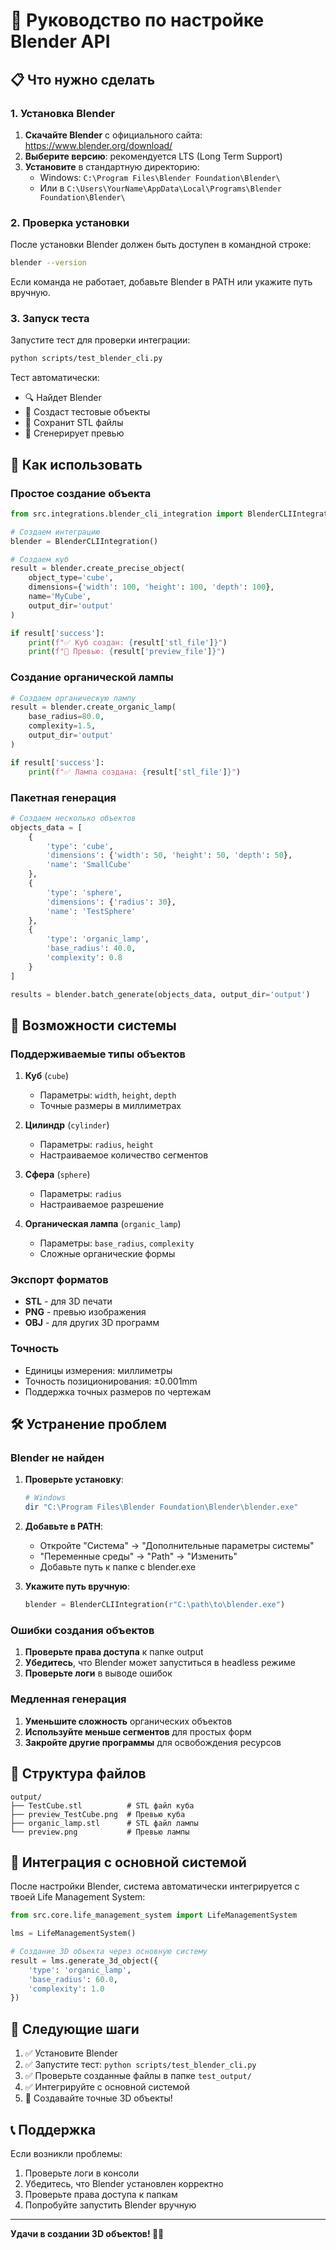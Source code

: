 # 🎨 Руководство по настройке Blender API

## 📋 Что нужно сделать

### 1. Установка Blender

1. **Скачайте Blender** с официального сайта: https://www.blender.org/download/
2. **Выберите версию**: рекомендуется LTS (Long Term Support)
3. **Установите** в стандартную директорию:
   - Windows: `C:\Program Files\Blender Foundation\Blender\`
   - Или в `C:\Users\YourName\AppData\Local\Programs\Blender Foundation\Blender\`

### 2. Проверка установки

После установки Blender должен быть доступен в командной строке:

```bash
blender --version
```

Если команда не работает, добавьте Blender в PATH или укажите путь вручную.

### 3. Запуск теста

Запустите тест для проверки интеграции:

```bash
python scripts/test_blender_cli.py
```

Тест автоматически:
- 🔍 Найдет Blender
- 🧪 Создаст тестовые объекты
- 📁 Сохранит STL файлы
- 📸 Сгенерирует превью

## 🚀 Как использовать

### Простое создание объекта

```python
from src.integrations.blender_cli_integration import BlenderCLIIntegration

# Создаем интеграцию
blender = BlenderCLIIntegration()

# Создаем куб
result = blender.create_precise_object(
    object_type='cube',
    dimensions={'width': 100, 'height': 100, 'depth': 100},
    name='MyCube',
    output_dir='output'
)

if result['success']:
    print(f"✅ Куб создан: {result['stl_file']}")
    print(f"📸 Превью: {result['preview_file']}")
```

### Создание органической лампы

```python
# Создаем органическую лампу
result = blender.create_organic_lamp(
    base_radius=80.0,
    complexity=1.5,
    output_dir='output'
)

if result['success']:
    print(f"✅ Лампа создана: {result['stl_file']}")
```

### Пакетная генерация

```python
# Создаем несколько объектов
objects_data = [
    {
        'type': 'cube',
        'dimensions': {'width': 50, 'height': 50, 'depth': 50},
        'name': 'SmallCube'
    },
    {
        'type': 'sphere',
        'dimensions': {'radius': 30},
        'name': 'TestSphere'
    },
    {
        'type': 'organic_lamp',
        'base_radius': 40.0,
        'complexity': 0.8
    }
]

results = blender.batch_generate(objects_data, output_dir='output')
```

## 🔧 Возможности системы

### Поддерживаемые типы объектов

1. **Куб** (`cube`)
   - Параметры: `width`, `height`, `depth`
   - Точные размеры в миллиметрах

2. **Цилиндр** (`cylinder`)
   - Параметры: `radius`, `height`
   - Настраиваемое количество сегментов

3. **Сфера** (`sphere`)
   - Параметры: `radius`
   - Настраиваемое разрешение

4. **Органическая лампа** (`organic_lamp`)
   - Параметры: `base_radius`, `complexity`
   - Сложные органические формы

### Экспорт форматов

- **STL** - для 3D печати
- **PNG** - превью изображения
- **OBJ** - для других 3D программ

### Точность

- Единицы измерения: миллиметры
- Точность позиционирования: ±0.001mm
- Поддержка точных размеров по чертежам

## 🛠️ Устранение проблем

### Blender не найден

1. **Проверьте установку**:
   ```bash
   # Windows
   dir "C:\Program Files\Blender Foundation\Blender\blender.exe"
   ```

2. **Добавьте в PATH**:
   - Откройте "Система" → "Дополнительные параметры системы"
   - "Переменные среды" → "Path" → "Изменить"
   - Добавьте путь к папке с blender.exe

3. **Укажите путь вручную**:
   ```python
   blender = BlenderCLIIntegration(r"C:\path\to\blender.exe")
   ```

### Ошибки создания объектов

1. **Проверьте права доступа** к папке output
2. **Убедитесь**, что Blender может запуститься в headless режиме
3. **Проверьте логи** в выводе ошибок

### Медленная генерация

1. **Уменьшите сложность** органических объектов
2. **Используйте меньше сегментов** для простых форм
3. **Закройте другие программы** для освобождения ресурсов

## 📁 Структура файлов

```
output/
├── TestCube.stl          # STL файл куба
├── preview_TestCube.png  # Превью куба
├── organic_lamp.stl      # STL файл лампы
└── preview.png           # Превью лампы
```

## 🔗 Интеграция с основной системой

После настройки Blender, система автоматически интегрируется с твоей Life Management System:

```python
from src.core.life_management_system import LifeManagementSystem

lms = LifeManagementSystem()

# Создание 3D объекта через основную систему
result = lms.generate_3d_object({
    'type': 'organic_lamp',
    'base_radius': 60.0,
    'complexity': 1.0
})
```

## 🎯 Следующие шаги

1. ✅ Установите Blender
2. ✅ Запустите тест: `python scripts/test_blender_cli.py`
3. ✅ Проверьте созданные файлы в папке `test_output/`
4. ✅ Интегрируйте с основной системой
5. 🚀 Создавайте точные 3D объекты!

## 📞 Поддержка

Если возникли проблемы:

1. Проверьте логи в консоли
2. Убедитесь, что Blender установлен корректно
3. Проверьте права доступа к папкам
4. Попробуйте запустить Blender вручную

---

**Удачи в создании 3D объектов! 🎨✨** 